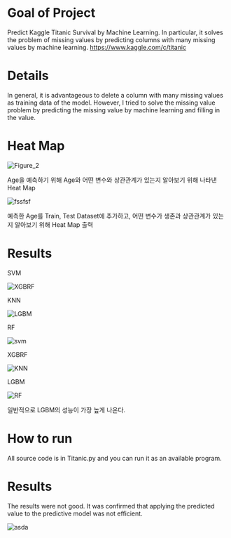 # Goal of Project
Predict Kaggle Titanic Survival by Machine Learning. In particular, it solves the problem of missing values by predicting columns with many missing values by machine learning. https://www.kaggle.com/c/titanic

# Details
In general, it is advantageous to delete a column with many missing values as training data of the model. However, I tried to solve the missing value problem by predicting the missing value by machine learning and filling in the value.

# Heat Map
![Figure_2](https://user-images.githubusercontent.com/59387983/83992613-db1ed280-a98b-11ea-966c-149fa4d6abb9.png)

Age을 예측하기 위해 Age와 어떤 변수와 상관관계가 있는지 알아보기 위해 나타낸 Heat Map

![fssfsf](https://user-images.githubusercontent.com/59387983/83993144-92681900-a98d-11ea-8289-80bdd422bf9a.png)

예측한 Age를 Train, Test Dataset에 추가하고, 어떤 변수가 생존과 상관관계가 있는지 알아보기 위해 Heat Map 출력

# Results
SVM

![XGBRF](https://user-images.githubusercontent.com/59387983/83993464-7c0e8d00-a98e-11ea-8930-01983816a0c9.PNG)

KNN

![LGBM](https://user-images.githubusercontent.com/59387983/83993466-7ca72380-a98e-11ea-8846-2d4da5bd74b7.PNG)

RF

![svm](https://user-images.githubusercontent.com/59387983/83993470-7ca72380-a98e-11ea-873c-4af332dd5c71.PNG)

XGBRF

![KNN](https://user-images.githubusercontent.com/59387983/83993471-7d3fba00-a98e-11ea-88f3-2cc978fbba19.PNG)

LGBM

![RF](https://user-images.githubusercontent.com/59387983/83993472-7dd85080-a98e-11ea-952c-6b429cccff2c.PNG)

일반적으로 LGBM의 성능이 가장 높게 나온다.

# How to run
All source code is in Titanic.py and you can run it as an available program.

# Results
The results were not good. It was confirmed that applying the predicted value to the predictive model was not efficient.

![asda](https://user-images.githubusercontent.com/59387983/83747188-3e161e00-a69b-11ea-9e1d-446b2c123268.PNG)
